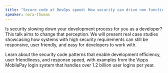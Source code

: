 ```yaml
---
title: "Secure code at DevOps speed: How security can drive non functional requirements"
speaker: nora-thomas
---
```


Is security slowing down your development process for you as a developer? This talk aims to change that perception. We will present real case studies showcasing how systems with high security requirements can still be responsive, user friendly, and easy for developers to work with.

Learn about the security code patterns that enable development efficiency, user friendliness, and response speed, with examples from the Vipps MobilePay login system that handles over 1.2 billion user logins per year.
